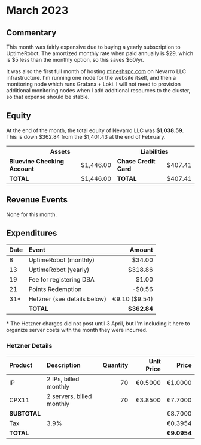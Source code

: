 # March 2023

## Commentary

This month was fairly expensive due to buying a yearly subscription to
UptimeRobot. The amortized monthly rate when paid annually is $29, which is $5
less than the monthly option, so this saves $60/yr.

It was also the first full month of hosting
[mineshspc.com](https://mineshspc.com) on Nevarro LLC infrastructure. I'm
running one node for the website itself, and then a monitoring node which runs
Grafana + Loki. I will not need to provision additional monitoring nodes when I
add additional resources to the cluster, so that expense should be stable.

## Equity

At the end of the month, the total equity of Nevarro LLC was **$1,038.59**. This
is down $362.84 from the $1,401.43 at the end of February.

<table>
  <tr>
    <th colspan="2"><b>Assets</b></th>
    <th colspan="2"><b>Liabilities</b></th>
  </tr>
  <tr>
    <td><b>Bluevine Checking Account</b></td>
    <td>$1,446.00</td>
    <td><b>Chase Credit Card</b></td>
    <td>$407.41</td>
  </tr>
  <tr>
    <td><b>TOTAL</b></td>
    <td>$1,446.00</td>
    <td><b>TOTAL</b></td>
    <td>$407.41</td>
  </tr>
</table>

## Revenue Events

None for this month.

## Expenditures

| **Date** | **Event**                   |    **Amount** |
| :------- | :-------------------------- | ------------: |
| 8        | UptimeRobot (monthly)       |        $34.00 |
| 13       | UptimeRobot (yearly)        |       $318.86 |
| 19       | Fee for registering DBA     |         $1.00 |
| 21       | Points Redemption           |        -$0.56 |
| 31\*     | Hetzner (see details below) | €9.10 ($9.54) |
|          | **TOTAL**                   |   **$362.84** |

\* The Hetzner charges did not post until 3 April, but I'm including it here to
organize server costs with the month they were incurred.

### Hetzner Details

| **Product**  | **Description**           | **Quantity** | **Unit Price** |   **Price** |
| :----------- | :------------------------ | -----------: | -------------: | ----------: |
| IP           | 2 IPs, billed monthly     |           70 |        €0.5000 |     €1.0000 |
| CPX11        | 2 servers, billed monthly |           70 |        €3.8500 |     €7.7000 |
| **SUBTOTAL** |                           |              |                |     €8.7000 |
| Tax          | 3.9%                      |              |                |     €0.3954 |
| **TOTAL**    |                           |              |                | **€9.0954** |
